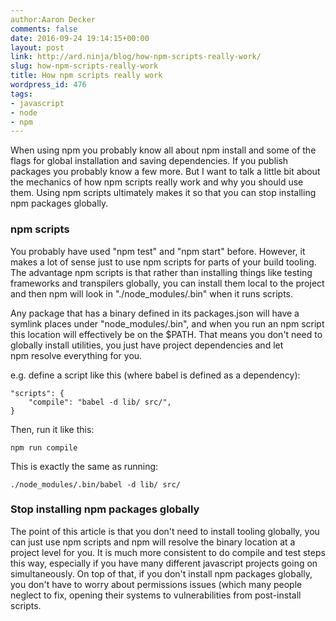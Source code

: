 ```yaml
---
author:Aaron Decker
comments: false
date: 2016-09-24 19:14:15+00:00
layout: post
link: http://ard.ninja/blog/how-npm-scripts-really-work/
slug: how-npm-scripts-really-work
title: How npm scripts really work
wordpress_id: 476
tags:
- javascript
- node
- npm
---
```


When using npm you probably know all about npm install and some of the flags for global installation and saving dependencies. If you publish packages you probably know a few more. But I want to talk a little bit about the mechanics of how npm scripts really work and why you should use them. Using npm scripts ultimately makes it so that you can stop installing npm packages globally.


### npm scripts

You probably have used "npm test" and "npm start" before. However, it makes a lot of sense just to use npm scripts for parts of your build tooling. The advantage npm scripts is that rather than installing things like testing frameworks and transpilers globally, you can install them local to the project and then npm will look in "./node_modules/.bin" when it runs scripts.

Any package that has a binary defined in its packages.json will have a symlink places under "node_modules/.bin", and when you run an npm script this location will effectively be on the $PATH. That means you don't need to globally install utilities, you just have project dependencies and let npm resolve everything for you.

e.g. define a script like this (where babel is defined as a dependency):

```
"scripts": {
    "compile": "babel -d lib/ src/",
}
```

Then, run it like this:

```
npm run compile
```

This is exactly the same as running:

```
./node_modules/.bin/babel -d lib/ src/
```


### Stop installing npm packages globally

The point of this article is that you don't need to install tooling globally, you can just use npm scripts and npm will resolve the binary location at a project level for you. It is much more consistent to do compile and test steps this way, especially if you have many different javascript projects going on simultaneously. On top of that, if you don't install npm packages globally, you don't have to worry about permissions issues (which many people neglect to fix, opening their systems to vulnerabilities from post-install scripts.
